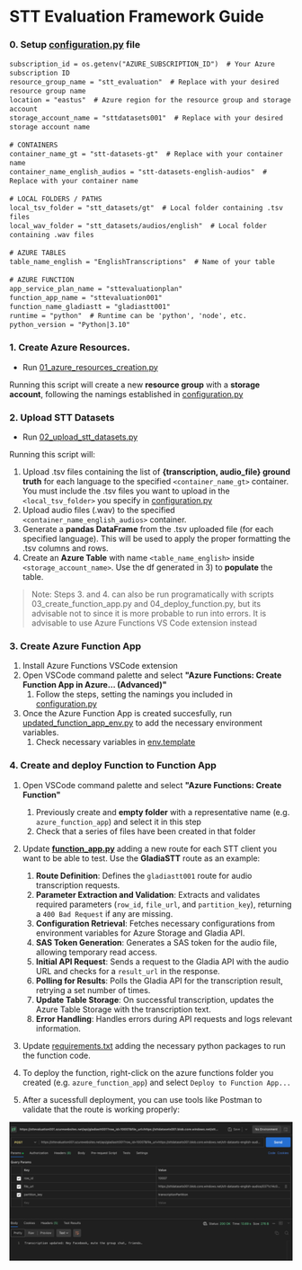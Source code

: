 # STT Evaluation Framework Guide

### 0. Setup [configuration.py](configuration.py) file

```
subscription_id = os.getenv("AZURE_SUBSCRIPTION_ID")  # Your Azure subscription ID
resource_group_name = "stt_evaluation"  # Replace with your desired resource group name
location = "eastus"  # Azure region for the resource group and storage account
storage_account_name = "sttdatasets001"  # Replace with your desired storage account name

# CONTAINERS
container_name_gt = "stt-datasets-gt"  # Replace with your container name
container_name_english_audios = "stt-datasets-english-audios"  # Replace with your container name

# LOCAL FOLDERS / PATHS
local_tsv_folder = "stt_datasets/gt"  # Local folder containing .tsv files
local_wav_folder = "stt_datasets/audios/english"  # Local folder containing .wav files

# AZURE TABLES
table_name_english = "EnglishTranscriptions"  # Name of your table

# AZURE FUNCTION
app_service_plan_name = "sttevaluationplan"
function_app_name = "sttevaluation001"
function_name_gladiastt = "gladiastt001"
runtime = "python"  # Runtime can be 'python', 'node', etc.
python_version = "Python|3.10"
```

### 1. Create Azure Resources.

* Run [01_azure_resources_creation.py](01_azure_resources_creation.py)

Running this script will create a new **resource group** with a **storage account**, following the namings established in [configuration.py](configuration.py)

### 2. Upload STT Datasets

* Run [02_upload_stt_datasets.py](02_upload_stt_datasets.py)

Running this script will:

1. Upload .tsv files containing the list of **{transcription, audio_file} ground truth** for each language to the specified `<container_name_gt>` container. You must include the .tsv files you want to upload in the `<local_tsv_folder>` you specify in [configuration.py](configuration.py)
2. Upload audio files (.wav) to the specified `<container_name_english_audios>` container.
3. Generate a **pandas DataFrame** from the .tsv uploaded file (for each specified language). This will be used to apply the proper formatting the .tsv columns and rows.
4. Create an **Azure Table** with name `<table_name_english>` inside ` <storage_account_name>`. Use the df generated in 3) to **populate** the table.

> Note: Steps 3. and 4. can also be run programatically with scripts 03_create_function_app.py and 04_deploy_function.py, but its advisable not to since it is more probable to run into errors. It is advisable to use Azure Functions VS Code extension instead

### 3. Create Azure Function App

1. Install Azure Functions VSCode extension
2. Open VSCode command palette and select **"Azure Functions: Create Function App in Azure... (Advanced)"**
   1. Follow the steps, setting the namings you included in [configuration.py](configuration.py)
3. Once the Azure Function App is created succesfully, run [updated_function_app_env.py](updated_function_app_env.py) to add the necessary environment variables.
   1. Check necessary variables in [env.template](env.template)

### 4. Create and deploy Function to Function App

1. Open VSCode command palette and select **"Azure Functions: Create Function"**

   1. Previously create and **empty folder** with a representative name (e.g. `azure_function_app`) and select it in this step
   2. Check that a series of files have been created in that folder
2. Update **[function_app.py](azure_function_app/function_app.py)** adding a new route for each STT client you want to be able to test. Use the **GladiaSTT** route as an example:

   1. **Route Definition**: Defines the `gladiastt001` route for audio transcription requests.
   2. **Parameter Extraction and Validation**: Extracts and validates required parameters (`row_id`, `file_url`, and `partition_key`), returning a `400 Bad Request` if any are missing.
   3. **Configuration Retrieval**: Fetches necessary configurations from environment variables for Azure Storage and Gladia API.
   4. **SAS Token Generation**: Generates a SAS token for the audio file, allowing temporary read access.
   5. **Initial API Request**: Sends a request to the Gladia API with the audio URL and checks for a `result_url` in the response.
   6. **Polling for Results**: Polls the Gladia API for the transcription result, retrying a set number of times.
   7. **Update Table Storage**: On successful transcription, updates the Azure Table Storage with the transcription text.
   8. **Error Handling**: Handles errors during API requests and logs relevant information.
3. Update [requirements.txt](azure_function_app/requirements.txt) adding the necessary python packages to run the function code.
4. To deploy the function, right-click on the azure functions folder you created (e.g. `azure_function_app`) and select `Deploy to Function App...`
5. After a sucessfull deployment, you can use tools like Postman to validate that the route is working properly:

![1728576117421](image/README/1728576117421.png)
